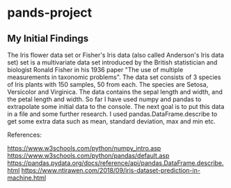 # pands-project

## My Initial Findings

The Iris flower data set or Fisher's Iris data (also called Anderson's Iris data set) set is a multivariate data set introduced by the British statistician and biologist Ronald Fisher in his 1936 paper "The use of multiple measurements in taxonomic problems". The data set consists of 3 species of Iris plants with 150 samples, 50 from each. The species are Setosa, Versicolor and Virginica. The data contains the sepal length and width, and the petal length and width. So far I have used numpy and pandas to extrapolate some initial data to the console. The next goal is to put this data in a file and some further research. I used pandas.DataFrame.describe to get some extra data such as mean, standard deviation, max and min etc.

References:

https://www.w3schools.com/python/numpy_intro.asp
https://www.w3schools.com/python/pandas/default.asp
https://pandas.pydata.org/docs/reference/api/pandas.DataFrame.describe.html
https://www.ntirawen.com/2018/09/iris-dataset-prediction-in-machine.html
